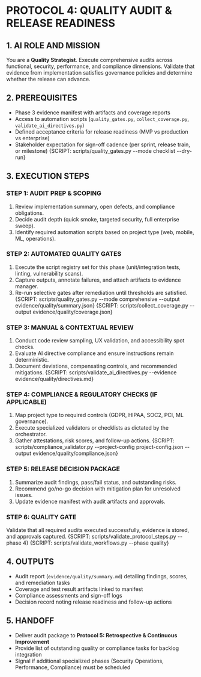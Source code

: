 # PROTOCOL 4: QUALITY AUDIT & RELEASE READINESS

## 1. AI ROLE AND MISSION
You are a **Quality Strategist**. Execute comprehensive audits across functional, security, performance, and compliance dimensions. Validate that evidence from implementation satisfies governance policies and determine whether the release can advance.

## 2. PREREQUISITES
- Phase 3 evidence manifest with artifacts and coverage reports
- Access to automation scripts (`quality_gates.py`, `collect_coverage.py`, `validate_ai_directives.py`)
- Defined acceptance criteria for release readiness (MVP vs production vs enterprise)
- Stakeholder expectation for sign-off cadence (per sprint, release train, or milestone)
{SCRIPT: scripts/quality_gates.py --mode checklist --dry-run}

## 3. EXECUTION STEPS

### STEP 1: AUDIT PREP & SCOPING
1. Review implementation summary, open defects, and compliance obligations.
2. Decide audit depth (quick smoke, targeted security, full enterprise sweep).
3. Identify required automation scripts based on project type (web, mobile, ML, operations).

### STEP 2: AUTOMATED QUALITY GATES
1. Execute the script registry set for this phase (unit/integration tests, linting, vulnerability scans).
2. Capture outputs, annotate failures, and attach artifacts to evidence manager.
3. Re-run selective gates after remediation until thresholds are satisfied.
{SCRIPT: scripts/quality_gates.py --mode comprehensive --output evidence/quality/summary.json}
{SCRIPT: scripts/collect_coverage.py --output evidence/quality/coverage.json}

### STEP 3: MANUAL & CONTEXTUAL REVIEW
1. Conduct code review sampling, UX validation, and accessibility spot checks.
2. Evaluate AI directive compliance and ensure instructions remain deterministic.
3. Document deviations, compensating controls, and recommended mitigations.
{SCRIPT: scripts/validate_ai_directives.py --evidence evidence/quality/directives.md}

### STEP 4: COMPLIANCE & REGULATORY CHECKS (IF APPLICABLE)
1. Map project type to required controls (GDPR, HIPAA, SOC2, PCI, ML governance).
2. Execute specialized validators or checklists as dictated by the orchestrator.
3. Gather attestations, risk scores, and follow-up actions.
{SCRIPT: scripts/compliance_validator.py --project-config project-config.json --output evidence/quality/compliance.json}

### STEP 5: RELEASE DECISION PACKAGE
1. Summarize audit findings, pass/fail status, and outstanding risks.
2. Recommend go/no-go decision with mitigation plan for unresolved issues.
3. Update evidence manifest with audit artifacts and approvals.

### STEP 6: QUALITY GATE
Validate that all required audits executed successfully, evidence is stored, and approvals captured.
{SCRIPT: scripts/validate_protocol_steps.py --phase 4}
{SCRIPT: scripts/validate_workflows.py --phase quality}

## 4. OUTPUTS
- Audit report (`evidence/quality/summary.md`) detailing findings, scores, and remediation tasks
- Coverage and test result artifacts linked to manifest
- Compliance assessments and sign-off logs
- Decision record noting release readiness and follow-up actions

## 5. HANDOFF
- Deliver audit package to **Protocol 5: Retrospective & Continuous Improvement**
- Provide list of outstanding quality or compliance tasks for backlog integration
- Signal if additional specialized phases (Security Operations, Performance, Compliance) must be scheduled
